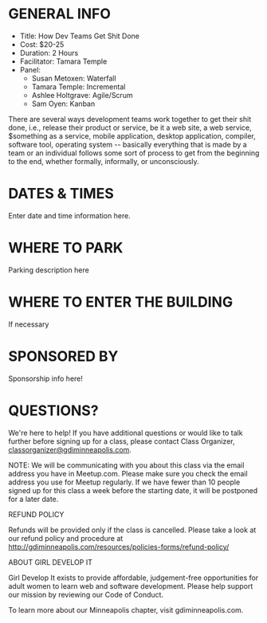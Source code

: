 # GENERAL INFO

* Title: How Dev Teams Get Shit Done
* Cost: $20-25
* Duration: 2 Hours
* Facilitator: Tamara Temple
* Panel:
  * Susan Metoxen: Waterfall
  * Tamara Temple: Incremental
  * Ashlee Holtgrave: Agile/Scrum
  * Sam Oyen: Kanban

There are several ways development teams work together to get their shit done, i.e., release their product or service, be it a web site, a web service, $something as a service, mobile application, desktop application, compiler, software tool, operating system -- basically everything that is made by a team or an individual follows some sort of process to get from the beginning to the end, whether formally, informally, or unconsciously.

# DATES & TIMES

Enter date and time information here.

# WHERE TO PARK

Parking description here

# WHERE TO ENTER THE BUILDING

If necessary

# SPONSORED BY

Sponsorship info here!

# QUESTIONS?

We're here to help! If you have additional questions or would like to talk further before signing up for a class, please contact Class Organizer, classorganizer@gdiminneapolis.com.

NOTE: We will be communicating with you about this class via the email address you have in Meetup.com. Please make sure you check the email address you use for Meetup regularly. If we have fewer than 10 people signed up for this class a week before the starting date, it will be postponed for a later date.

REFUND POLICY

Refunds will be provided only if the class is cancelled. Please take a look at our refund policy and procedure at http://gdiminneapolis.com/resources/policies-forms/refund-policy/

ABOUT GIRL DEVELOP IT

Girl Develop It exists to provide affordable, judgement-free opportunities for adult women to learn web and software development. Please help support our mission by reviewing our Code of Conduct.

To learn more about our Minneapolis chapter, visit gdiminneapolis.com.
